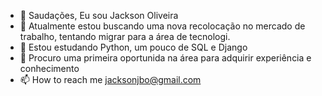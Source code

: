 - 👋  Saudações, Eu  sou Jackson Oliveira
- 👀 Atualmente  estou buscando uma nova recolocação no mercado de trabalho, tentando migrar para a área de tecnologi.
- 🌱  Estou estudando Python, um pouco de SQL e Django
- 💞️ Procuro uma primeira oportunida na área para adquirir experiência e conhecimento
- 📫 How to reach me  jacksonjbo@gmail.com
<!---
JBO21/JBO21 is a ✨ special ✨ repository because its `README.md` (this file) appears on your GitHub profile.
You can click the Preview link to take a look at your changes.
--->
